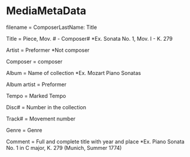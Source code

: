 # MediaMetaData
filename = ComposerLastName: Title

Title = Piece, Mov. # - Composer# *Ex. Sonata No. 1, Mov. I - K. 279

Artist = Preformer *Not composer

Composer = composer

Album = Name of collection *Ex. Mozart Piano Sonatas

Album artist = Preformer

Tempo = Marked Tempo

Disc# = Number in the collection

Track# = Movement number

Genre = Genre

Comment = Full and complete title with year and place *Ex. Piano Sonata No. 1 in C major, K. 279 (Munich, Summer 1774)

